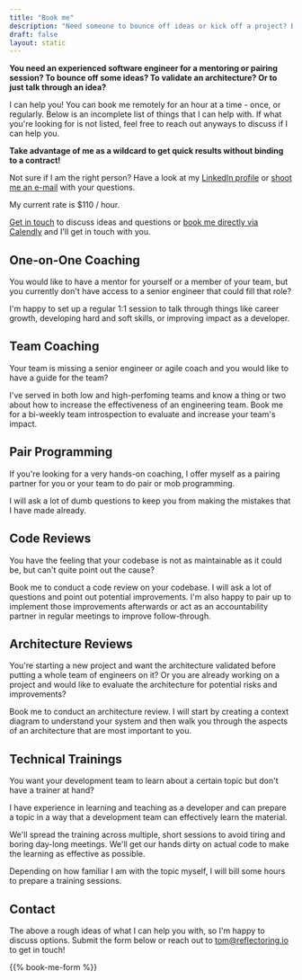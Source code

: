 ```yaml
---
title: "Book me"
description: "Need someone to bounce off ideas or kick off a project? Book me!"
draft: false
layout: static
---
```


**You need an experienced software engineer for a mentoring or pairing session? To bounce off some ideas? To validate an architecture? Or to just talk through an idea?**

I can help you! You can book me remotely for an hour at a time - once, or regularly. Below is an incomplete list of things that I can help with. If what you're looking for is not listed, feel free to reach out anyways to discuss if I can help you.

**Take advantage of me as a wildcard to get quick results without binding to a contract!**

Not sure if I am the right person? Have a look at my [LinkedIn profile](https://www.linkedin.com/in/thombergs/) or [shoot me an e-mail](mailto:tom@reflectoring.io) with your questions.

My current rate is $110 / hour.

[Get in touch](mailto:tom@reflectoring.io) to discuss ideas and questions or [book me directly via Calendly](https://calendly.com/thombergs/60min) and I'll get in touch with you.

## One-on-One Coaching

You would like to have a mentor for yourself or a member of your team, but you currently don't have access to a senior engineer that could fill that role?

I'm happy to set up a regular 1:1 session to talk through things like career growth, developing hard and soft skills, or improving impact as a developer.

## Team Coaching

Your team is missing a senior engineer or agile coach and you would like to have a guide for the team?

I've served in both low and high-perfoming teams and know a thing or two about how to increase the effectiveness of an engineering team. Book me for a bi-weekly team introspection to evaluate and increase your team's impact.

## Pair Programming

If you're looking for a very hands-on coaching, I offer myself as a pairing partner for you or your team to do pair or mob programming.

I will ask a lot of dumb questions to keep you from making the mistakes that I have made already.

## Code Reviews

You have the feeling that your codebase is not as maintainable as it could be, but can't quite point out the cause?

Book me to conduct a code review on your codebase. I will ask a lot of questions and point out potential improvements. I'm also happy to pair up to implement those improvements afterwards or act as an accountability partner in regular meetings to improve follow-through.

## Architecture Reviews

You're starting a new project and want the architecture validated before putting a whole team of engineers on it? Or you are already working on a project and would like to evaluate the architecture for potential risks and improvements?

Book me to conduct an architecture review. I will start by creating a context diagram to understand your system and then walk you through the aspects of an architecture that are most important to you.

## Technical Trainings

You want your development team to learn about a certain topic but don't have a trainer at hand?

I have experience in learning and teaching as a developer and can prepare a topic in a way that a development team can effectively learn the material.

We'll spread the training across multiple, short sessions to avoid tiring and boring day-long meetings. We'll get our hands dirty on actual code to make the learning as effective as possible.

Depending on how familiar I am with the topic myself, I will bill some hours to prepare a training sessions.

## Contact

The above a rough ideas of what I can help you with, so I'm happy to discuss options. Submit the form below or reach out to [tom@reflectoring.io](mailto:tom@reflectoring.io) to get in touch!

{{% book-me-form %}}
